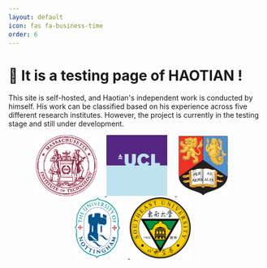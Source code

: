 ```yaml
---
layout: default
icon: fas fa-business-time
order: 6
---
```



# 🤝 It is a testing page of HAOTIAN !

This site is self-hosted, and Haotian's independent work is conducted by himself. His work can be classified based on his experience across five different research institutes. However, the project is currently in the testing stage and still under development.


<div style="text-align: center; width: 100%;">
<a href="/posts/03242024">
    <img src="/images/mit.webp" alt="MIT" style="width: auto; height: 120px; margin-right: 3%;" />
</a>
<a href="/posts/03182024">
    <img src="/images/UCL_logo.png" alt="MIT" style="width: auto; height: 120px; margin-right: 3%;" />
</a>
<a href="/posts/03112024">
    <img src="/images/UoB.png" alt="MIT" style="width: auto; height: 120px; margin-right: 3%;" />
</a>
<a href="/posts/03042024">
    <img src="/images/UoN.png" alt="MIT" style="width: auto; height: 120px; margin-right: 3%;" />
</a>
<a href="/posts/02262024">
    <img src="/images/SEU.png" alt="MIT" style="width: auto; height: 120px; margin-right: 3%;" />
</a>
</div>

